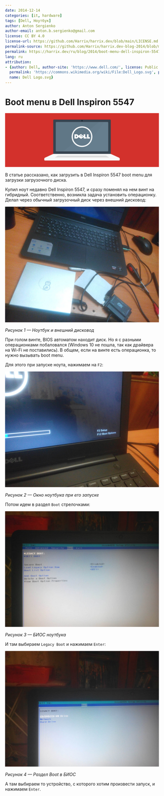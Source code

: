```yaml
---
date: 2014-12-14
categories: [it, hardware]
tags: [Dell, Ноутбук]
author: Anton Sergienko
author-email: anton.b.sergienko@gmail.com
license: CC BY 4.0
license-url: https://github.com/Harrix/harrix.dev/blob/main/LICENSE.md
permalink-source: https://github.com/Harrix/harrix.dev-blog-2014/blob/main/boot-menu-dell-inspiron-5547/boot-menu-dell-inspiron-5547.md
permalink: https://harrix.dev/ru/blog/2014/boot-menu-dell-inspiron-5547/
lang: ru
attribution:
- {author: Dell, author-site: 'https://www.dell.com/', license: Public domain, license-url: 'https://en.wikipedia.org/wiki/Public_domain',
  permalink: 'https://commons.wikimedia.org/wiki/File:Dell_Logo.svg', permalink-date: 2019-06-06,
  name: Dell Logo.svg}
---
```


# Boot menu в Dell Inspiron 5547

![Featured image](featured-image.svg)

В статье рассказано, как загрузить в Dell Inspiron 5547 boot menu для загрузки загрузочного диска.

Купил ноут недавно Dell Inspiron 5547, и сразу поменял на нем винт на гибридный. Соответственно, возникла задача установить операционку. Делал через обычный загрузочный диск через внешний дисковод:

![Ноутбук и внешний дисковод](img/dell-inspiron_01.jpg)

_Рисунок 1 — Ноутбук и внешний дисковод_

При голом винте, BIOS автоматом находит диск. Но я с разными операционками побаловался (Windows 10 не пошла, так как драйвера на Wi-Fi не поставились). В общем, если на винте есть операционка, то нужно вызывать boot menu.

Для этого при запуске ноута, нажимаем на `F2`:

![Окно ноутбука при его запуске](img/dell-inspiron_02.jpg)

_Рисунок 2 — Окно ноутбука при его запуске_

Потом идем в раздел `Boot` стрелочками:

![БИОС ноутбука](img/dell-inspiron_03.jpg)

_Рисунок 3 — БИОС ноутбука_

И там выбираем `Legacy Boot` и нажимаем `Enter`:

![Раздел Boot в БИОС](img/dell-inspiron_04.jpg)

_Рисунок 4 — Раздел Boot в БИОС_

А там выбираем то устройство, с которого хотим произвести запуск, и нажимаем `Enter`.
